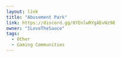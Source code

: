 ```yaml
---
layout: link
title: "Abusement Park"
link: https://discord.gg/0YEnlwRYgAEvNz98
owner: "ILoveTheSauce"
tags: 
  - Other
  - Gaming Communities
---
```

